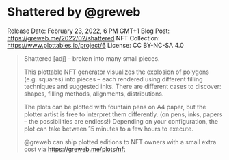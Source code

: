 # Shattered by @greweb

Release Date: February 23, 2022, 6 PM GMT+1
Blog Post: https://greweb.me/2022/02/shattered
NFT Collection: https://www.plottables.io/project/6
License: CC BY-NC-SA 4.0

> Shattered [adj] – broken into many small pieces.
>
> This plottable NFT generator visualizes the explosion of polygons (e.g. squares) into pieces – each rendered using different filling techniques and suggested inks. There are different cases to discover: shapes, filling methods, alignments, distributions.
> 
> The plots can be plotted with fountain pens on A4 paper, but the plotter artist is free to interpret them differently. (on pens, inks, papers – the possibilities are endless!) Depending on your configuration, the plot can take between 15 minutes to a few hours to execute.
>
> @greweb can ship plotted editions to NFT owners with a small extra cost via https://greweb.me/plots/nft

